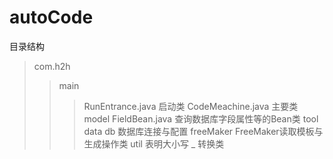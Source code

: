 # autoCode

目录结构
>com.h2h
>>main
>>>RunEntrance.java    启动类
>>>CodeMeachine.java   主要类
>>model
>>>FieldBean.java      查询数据库字段属性等的Bean类
>>tool
>>>data
>>>db                 数据库连接与配置
>>>freeMaker          FreeMaker读取模板与生成操作类
>>>util               表明大小写 _ 转换类
